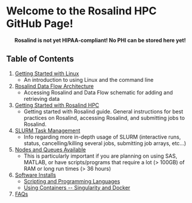 # Welcome to the Rosalind HPC GitHub Page!

<p align="center"><strong>Rosalind is not yet HIPAA-compliant!  No PHI can be stored here yet!</strong></p>

## Table of Contents

1.  [Getting Started with Linux](https://github.com/tbrunetti/Rosalind_HPC/blob/master/getting-started-with-Linux-for-Rosalind.md)
    * An introduction to using Linux and the command line
2.  [Rosalind Data Flow Architecture](https://github.com/tbrunetti/Rosalind_HPC/blob/master/Rosalind_architecture_front_page.md)
    * Accessing Rosalind and Data Flow schematic for adding and retrieving data
3.  [Getting Started with Rosalind HPC](https://github.com/tbrunetti/Rosalind_HPC/blob/master/rosalind-getting-started.md)  
    * Getting started with Rosalind guide.  General instructions for best practices on Rosalind, accessing Rosalind, and submitting jobs to Rosalind.
4.  [SLURM Task Management](https://github.com/tbrunetti/Rosalind_HPC/blob/master/SLURM_getting_started.md)  
    * Info regarding more in-depth usage of SLURM (interactive runs, status, cancelling/killing several jobs, submitting job arrays, etc...)
5.  [Nodes and Queues Available](https://github.com/tbrunetti/Rosalind_HPC/blob/master/Nodes_and_Queues.md)  
    * This is particularly important if you are planning on using SAS, MATLAB, or have scripts/programs that require a lot (> 100GB) of RAM or long run times (> 36 hours)
6.  [Software Installs](https://github.com/tbrunetti/Rosalind_HPC/blob/master/Software_Availability_on_Rosalind.md)
    *  [Scripting and Programming Languages](https://github.com/tbrunetti/Rosalind_HPC/blob/master/Software_Availability_on_Rosalind.md)
    *  [Using Containers -- Singularity and Docker](https://github.com/tbrunetti/Rosalind_HPC/blob/master/Using_Containers.md)
7.  [FAQs](https://github.com/tbrunetti/Rosalind_HPC/blob/master/FAQs.md)
